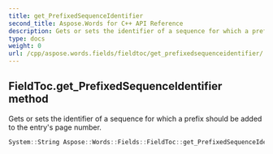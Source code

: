 ```yaml
---
title: get_PrefixedSequenceIdentifier
second_title: Aspose.Words for C++ API Reference
description: Gets or sets the identifier of a sequence for which a prefix should be added to the entry's page number. 
type: docs
weight: 0
url: /cpp/aspose.words.fields/fieldtoc/get_prefixedsequenceidentifier/
---
```

## FieldToc.get_PrefixedSequenceIdentifier method


Gets or sets the identifier of a sequence for which a prefix should be added to the entry's page number.

```cpp
System::String Aspose::Words::Fields::FieldToc::get_PrefixedSequenceIdentifier()
```

